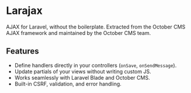 # Larajax

AJAX for Laravel, without the boilerplate.
Extracted from the October CMS AJAX framework and maintained by the October CMS team.

## Features
- Define handlers directly in your controllers (`onSave`, `onSendMessage`).
- Update partials of your views without writing custom JS.
- Works seamlessly with Laravel Blade and October CMS.
- Built-in CSRF, validation, and error handling.
